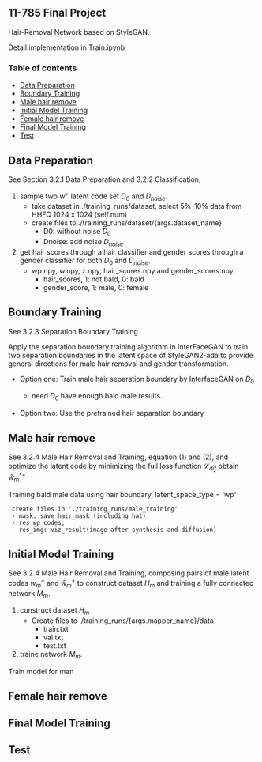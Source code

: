 ## 11-785 Final Project

Hair-Removal Network based on StyleGAN.

Detail implementation in Train.ipynb


### Table of contents
* [Data Preparation](#Data_Preparation)
* [Boundary Training](#Boundary_Training)
* [Male hair remove](#Male_hair_remove)
* [Initial Model Training](#Initial_Model_Training)
* [Female hair remove](#Female_hair_remove)
* [Final Model Training](#Final_Model_Training)
* [Test](#Test)


## Data Preparation 
See Section 3.2.1 Data Preparation and 3.2.2 Classification, 
1. sample two $w^+$ latent code set $D_0$ and $D_{noise}$.
     - take dataset in ./training_runs/dataset, select 5%-10% data from HHFQ 1024 x 1024 (self.num)
     - create files to ./training_runs/dataset/{args.dataset_name}
          - D0: without noise $D_0$
          - Dnoise: add noise $D_{noise}$
2. get hair scores through a hair classifier and gender scores through a gender classifier for both $D_0$ and $D_{noise}$.
     - wp.npy, w.npy, z.npy, hair_scores.npy and gender_scores.npy
          - hair_scores, 1: not bald, 0: bald 
          - gender_score, 1: male, 0: female 
       
## Boundary Training
See 3.2.3 Separation Boundary Training

Apply the separation boundary training algorithm in InterFaceGAN to train two separation boundaries in the latent space of StyleGAN2-ada to provide general directions for male hair removal and gender transformation.

- Option one: Train male hair separation boundary by InterfaceGAN on $D_0$
     - need $D_0$ have enough bald male results.

- Option two: Use the pretrained hair separation boundary

## Male hair remove
See 3.2.4 Male Hair Removal and Training, equation (1) and (2), and optimize the latent code by minimizing the full
loss function $\mathcal{L}_{dif}$ obtain $\hat{w}^{*+}_m$

Training bald male data using hair boundary, latent_space_type = 'wp'

     create files in './training_runs/male_training'
     - mask: save hair_mask (including hat) 
     - res_wp_codes, 
     - res_img: viz_result(image after synthesis and diffusion)

## Initial Model Training
See 3.2.4 Male Hair Removal and Training, composing pairs of male latent codes $w^+_m$ and $\hat{w}^+_m$ to construct dataset $H_m$ and training a fully connected network $M_m$.

1. construct dataset $H_m$
     - Create files to ./training_runs/{args.mapper_name}/data
          - train.txt
          - val.txt
          - test.txt
3. traine network $M_m$.



Train model for man


## Female hair remove

## Final Model Training

## Test
